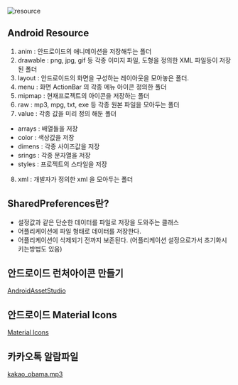 ![resource](https://user-images.githubusercontent.com/21700482/48313344-5c6e8180-e5fe-11e8-9168-61dcb640e569.jpg)

## Android Resource
1. anim : 안드로이드의 애니메이션을 저장해두는 폴더
2. drawable : png, jpg, gif 등 각종 이미지 파일, 도형을 정의한 XML 파일등이 저장된 폴더 
3. layout : 안드로이드의 화면을 구성하는 레이아웃을 모아놓은 폴더. 
4. menu : 화면 ActionBar 의 각종 메뉴 아이콘 정의한 폴더
5. mipmap : 현재프로젝트의 아이콘을 저장하는 폴더
6. raw : mp3, mpg, txt, exe 등 각종 원본 파일을 모아두는 폴더
7. value : 각종 값을 미리 정의 해둔 폴더
 - arrays : 배열들을 저장
 - color : 색상값을 저장
 - dimens : 각종 사이즈값을 저장
 - srings : 각종 문자열을 저장
 - styles : 프로젝트의 스타일을 저장
8. xml : 개발자가 정의한 xml 을 모아두는 폴더

## SharedPreferences란?
- 설정값과 같은 단순한 데이터를 파일로 저장을 도와주는 클래스
- 어플리케이션에 파일 형태로 데이터를 저장한다.
- 어플리케이션이 삭제되기 전까지 보존된다. (어플리케이션 설정으로가서 초기화시키는방법도 있음)

## 안드로이드 런처아이콘 만들기
[AndroidAssetStudio](https://romannurik.github.io/AndroidAssetStudio/index.html)

## 안드로이드 Material Icons
[Material Icons](https://material.io/tools/icons/?style=baseline)

## 카카오톡 알람파일
[kakao_obama.mp3](https://raw.githubusercontent.com/JinYongHwa/AndroidPrograming/master/ch06/config_example/app/src/main/res/raw/kakao_obama.mp3)
